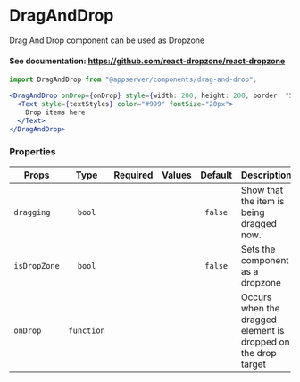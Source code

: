 # DragAndDrop

Drag And Drop component can be used as Dropzone

#### See documentation: https://github.com/react-dropzone/react-dropzone

```js
import DragAndDrop from "@appserver/components/drag-and-drop";
```

```jsx
<DragAndDrop onDrop={onDrop} style={width: 200, height: 200, border: "5px solid #999"}>
  <Text style={textStyles} color="#999" fontSize="20px">
    Drop items here
  </Text>
</DragAndDrop>
```

### Properties

| Props        |    Type    | Required | Values | Default | Description                                                   |
| ------------ | :--------: | :------: | :----: | :-----: | ------------------------------------------------------------- |
| `dragging`   |   `bool`   |          |        | `false` | Show that the item is being dragged now.                      |
| `isDropZone` |   `bool`   |          |        | `false` | Sets the component as a dropzone                              |
| `onDrop`     | `function` |          |        |         | Occurs when the dragged element is dropped on the drop target |
